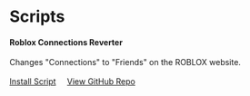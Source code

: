 <h1>Scripts</h1>

<h4>Roblox Connections Reverter</h4>
Changes "Connections" to "Friends" on the ROBLOX website.
<br>
<br>
<a href="https://scripts.techbyaero.com/connections-reverter">Install Script</a> &nbsp;&nbsp;&nbsp;&nbsp;<a href="https://github.com/techbyaero/connections-reverter">View GitHub Repo</a>
